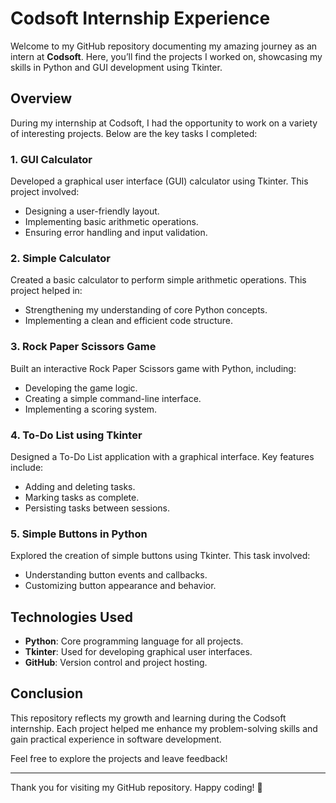 # Codsoft Internship Experience

Welcome to my GitHub repository documenting my amazing journey as an intern at **Codsoft**. Here, you’ll find the projects I worked on, showcasing my skills in Python and GUI development using Tkinter.

## Overview

During my internship at Codsoft, I had the opportunity to work on a variety of interesting projects. Below are the key tasks I completed:

### 1. GUI Calculator

Developed a graphical user interface (GUI) calculator using Tkinter. This project involved:
- Designing a user-friendly layout.
- Implementing basic arithmetic operations.
- Ensuring error handling and input validation.

### 2. Simple Calculator

Created a basic calculator to perform simple arithmetic operations. This project helped in:
- Strengthening my understanding of core Python concepts.
- Implementing a clean and efficient code structure.

### 3. Rock Paper Scissors Game

Built an interactive Rock Paper Scissors game with Python, including:
- Developing the game logic.
- Creating a simple command-line interface.
- Implementing a scoring system.

### 4. To-Do List using Tkinter

Designed a To-Do List application with a graphical interface. Key features include:
- Adding and deleting tasks.
- Marking tasks as complete.
- Persisting tasks between sessions.

### 5. Simple Buttons in Python

Explored the creation of simple buttons using Tkinter. This task involved:
- Understanding button events and callbacks.
- Customizing button appearance and behavior.

## Technologies Used

- **Python**: Core programming language for all projects.
- **Tkinter**: Used for developing graphical user interfaces.
- **GitHub**: Version control and project hosting.

## Conclusion

This repository reflects my growth and learning during the Codsoft internship. Each project helped me enhance my problem-solving skills and gain practical experience in software development.

Feel free to explore the projects and leave feedback!

---

Thank you for visiting my GitHub repository. Happy coding! 🚀
